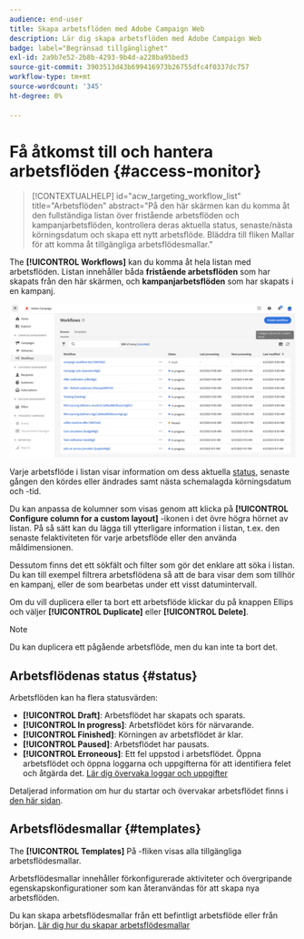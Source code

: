 ```yaml
---
audience: end-user
title: Skapa arbetsflöden med Adobe Campaign Web
description: Lär dig skapa arbetsflöden med Adobe Campaign Web
badge: label="Begränsad tillgänglighet"
exl-id: 2a9b7e52-2b8b-4293-9b4d-a228ba95bed3
source-git-commit: 3903513d43b699416973b26755dfc4f0337dc757
workflow-type: tm+mt
source-wordcount: '345'
ht-degree: 0%

---
```


# Få åtkomst till och hantera arbetsflöden {#access-monitor}

>[!CONTEXTUALHELP]
>id="acw_targeting_workflow_list"
>title="Arbetsflöden"
>abstract="På den här skärmen kan du komma åt den fullständiga listan över fristående arbetsflöden och kampanjarbetsflöden, kontrollera deras aktuella status, senaste/nästa körningsdatum och skapa ett nytt arbetsflöde. Bläddra till fliken Mallar för att komma åt tillgängliga arbetsflödesmallar."

The **[!UICONTROL Workflows]** kan du komma åt hela listan med arbetsflöden. Listan innehåller båda **fristående arbetsflöden** som har skapats från den här skärmen, och **kampanjarbetsflöden** som har skapats i en kampanj.

![](assets/workflow-list.png)

Varje arbetsflöde i listan visar information om dess aktuella [status](#status), senaste gången den kördes eller ändrades samt nästa schemalagda körningsdatum och -tid.

Du kan anpassa de kolumner som visas genom att klicka på **[!UICONTROL Configure column for a custom layout]** -ikonen i det övre högra hörnet av listan. På så sätt kan du lägga till ytterligare information i listan, t.ex. den senaste felaktiviteten för varje arbetsflöde eller den använda måldimensionen.

Dessutom finns det ett sökfält och filter som gör det enklare att söka i listan. Du kan till exempel filtrera arbetsflödena så att de bara visar dem som tillhör en kampanj, eller de som bearbetas under ett visst datumintervall.

Om du vill duplicera eller ta bort ett arbetsflöde klickar du på knappen Ellips och väljer **[!UICONTROL Duplicate]** eller **[!UICONTROL Delete]**.

>[!NOTE]
>
>Du kan duplicera ett pågående arbetsflöde, men du kan inte ta bort det.

## Arbetsflödenas status {#status}

Arbetsflöden kan ha flera statusvärden:

* **[!UICONTROL Draft]**: Arbetsflödet har skapats och sparats.
* **[!UICONTROL In progress]**: Arbetsflödet körs för närvarande.
* **[!UICONTROL Finished]**: Körningen av arbetsflödet är klar.
* **[!UICONTROL Paused]**: Arbetsflödet har pausats.
* **[!UICONTROL Erroneous]**: Ett fel uppstod i arbetsflödet. Öppna arbetsflödet och öppna loggarna och uppgifterna för att identifiera felet och åtgärda det. [Lär dig övervaka loggar och uppgifter](start-monitor-workflows.md#logs-tasks)

Detaljerad information om hur du startar och övervakar arbetsflödet finns i [den här sidan](start-monitor-workflows.md).

## Arbetsflödesmallar {#templates}

The **[!UICONTROL Templates]** På -fliken visas alla tillgängliga arbetsflödesmallar.

Arbetsflödesmallar innehåller förkonfigurerade aktiviteter och övergripande egenskapskonfigurationer som kan återanvändas för att skapa nya arbetsflöden.

Du kan skapa arbetsflödesmallar från ett befintligt arbetsflöde eller från början. [Lär dig hur du skapar arbetsflödesmallar](create-workflow.md#workflow-templates)

